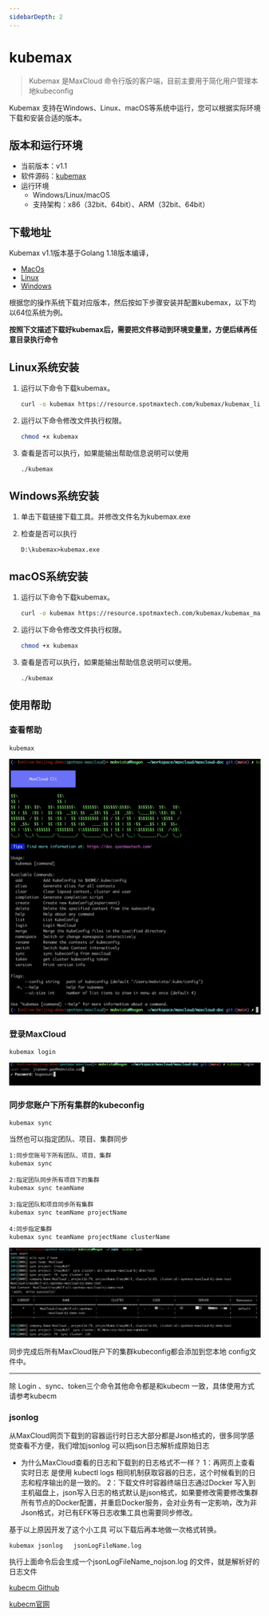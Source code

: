 ```yaml
---
sidebarDepth: 2
---
```


# kubemax

> Kubemax 是MaxCloud 命令行版的客户端，目前主要用于简化用户管理本地kubeconfig

Kubemax 支持在Windows、Linux、macOS等系统中运行，您可以根据实际环境下载和安装合适的版本。

## 版本和运行环境

* 当前版本：v1.1
* 软件源码：[kubemax](https://gitlab.mobvista.com/spotmax/maxcloudcli)
* 运行环境
  * Windows/Linux/macOS
  * 支持架构：x86（32bit、64bit）、ARM（32bit、64bit）

## 下载地址

Kubemax v1.1版本基于Golang 1.18版本编译，

* [MacOs](https://resource.spotmaxtech.com/kubemax/kubemax\_macos)
* [Linux](https://resource.spotmaxtech.com/kubemax/kubemax\_linux)
* [Windows](https://resource.spotmaxtech.com/kubemax/kubemax\_windows.exe)

根据您的操作系统下载对应版本，然后按如下步骤安装并配置kubemax，以下均以64位系统为例。

**按照下文描述下载好kubemax后，需要把文件移动到环境变量里，方便后续再任意目录执行命令**

## Linux系统安装

1.  运行以下命令下载kubemax。

    ```bash
    curl -o kubemax https://resource.spotmaxtech.com/kubemax/kubemax_linux
    ```
2.  运行以下命令修改文件执行权限。

    ```bash
    chmod +x kubemax
    ```
3.  查看是否可以执行，如果能输出帮助信息说明可以使用

    ```bash
    ./kubemax
    ```

## Windows系统安装

1. 单击下载链接下载工具。并修改文件名为kubemax.exe
2.  检查是否可以执行

    ```undefined
    D:\kubemax>kubemax.exe
    ```

## macOS系统安装

1.  运行以下命令下载kubemax。

    ```bash
    curl -o kubemax https://resource.spotmaxtech.com/kubemax/kubemax_macos
    ```
2.  运行以下命令修改文件执行权限。

    ```bash
    chmod +x kubemax
    ```
3.  查看是否可以执行，如果能输出帮助信息说明可以使用。

    ```bash
    ./kubemax
    ```

## 使用帮助

### 查看帮助

```
kubemax
```

![image-20220601160531286](../../images/image-20220601160531286.png)

### 登录MaxCloud

```shel
kubemax login
```

![image-20220601160641274](../../images/image-20220601160641274.png)

### 同步您账户下所有集群的kubeconfig

```shell
kubemax sync
```

当然也可以指定团队、项目、集群同步

```shell
1:同步您账号下所有团队、项目、集群
kubemax sync

2:指定团队同步所有项目下的集群
kubemax sync teamName

3:指定团队和项目同步所有集群
kubemax sync teamName projectName

4:同步指定集群
kubemax sync teamName projectName clusterName
```

![image-20220601163350426](../../images/image-20220601163350426.png)

同步完成后所有MaxCloud账户下的集群kubeconfig都会添加到您本地 config文件中。

***

除 Login 、sync、token三个命令其他命令都是和kubecm 一致，具体使用方式请参考kubecm

### jsonlog

从MaxCloud网页下载到的容器运行时日志大部分都是Json格式的，很多同学感觉查看不方便，我们增加jsonlog 可以把json日志解析成原始日志

* 为什么MaxCloud查看的日志和下载到的日志格式不一样？ 1：再网页上查看实时日志 是使用 kubectl logs 相同机制获取容器的日志，这个时候看到的日志和程序输出的是一致的。 2：下载文件时容器终端日志通过Docker 写入到主机磁盘上，json写入日志的格式默认是json格式，如果要修改需要修改集群所有节点的Docker配置，并重启Docker服务，会对业务有一定影响，改为非Json格式，对已有EFK等日志收集工具也需要同步修改。

基于以上原因开发了这个小工具 可以下载后再本地做一次格式转换。

```shell
kubemax jsonlog   jsonLogFileName.log
```

执行上面命令后会生成一个jsonLogFileName\_nojson.log 的文件，就是解析好的日志文件

[kubecm Github](https://github.com/sunny0826/kubecm)

[kubecm官网](https://kubecm.cloud/)
